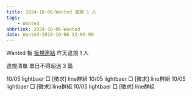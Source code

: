 ```yaml
---
title: 2024-10-06-Wanted 違規 1 人
tags:
    - Wanted
abbrlink: 2024-10-06-Wanted
date: Wanted-2024-10-06 12:00:00
---
```

Wanted 板 [板規連結](https://www.ptt.cc/bbs/Wanted/M.1608829773.A.D3B.html)
昨天違規 1 人
<!-- more -->

違規清單
單日不得超過 3 篇

10/05 lightbaer □ [徵求] line群組
10/05 lightbaer □ [徵求] line群組
10/05 lightbaer □ [徵求] line群組
10/05 lightbaer □ [徵求] line群組